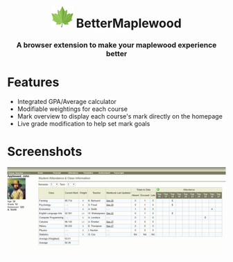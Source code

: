 <h1 align="center">
    <img src="/img/icon196.png" 
        height="50" width="50">
    BetterMaplewood <h3 align="center">A browser extension to make your maplewood experience better</h3>
</h1>

# Features
* Integrated GPA/Average calculator
* Modifiable weightings for each course
* Mark overview to display each course's mark directly on the homepage
* Live grade modification to help set mark goals

# Screenshots
![Sample of how a user account would look with the extension](screenshots/AvgCalc.png?raw=true)
